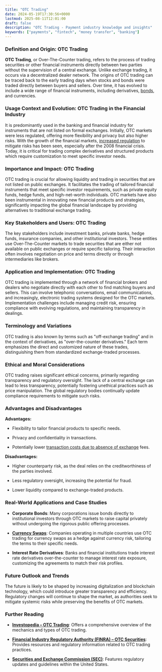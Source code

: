 ```yaml
---
title: "OTC Trading"
date: 2024-05-19T17:30:56+0000
lastmod: 2025-08-11T12:01:00
draft: false
description: "OTC Trading - Payment industry knowledge and insights"
keywords: ["payments", "fintech", "money transfer", "banking"]
---
```


### Definition and Origin: OTC Trading

**OTC Trading**, or Over-The-Counter trading, refers to the process of trading securities or other financial instruments directly between two parties without the supervision of a central exchange. Unlike exchange trading, it occurs via a decentralized dealer network. The origins of OTC trading can be traced back to the early trading days when stocks and bonds were traded directly between buyers and sellers. Over time, it has evolved to include a wide range of financial instruments, including derivatives, [bonds](https://faisalkhanllc.xyz/resources/payments-wiki/b/bonds/), and currencies.

### Usage Context and Evolution: OTC Trading in the Financial Industry

It is predominantly used in the banking and financial industry for instruments that are not listed on formal exchanges. Initially, OTC markets were less regulated, offering more flexibility and privacy but also higher risks. With the growth of the financial markets, [increased regulation](https://faisalkhanllc.xyz/resources/payments-wiki/r/regulatory-enforcement/) to mitigate risks has been seen, especially after the 2008 financial crisis. Today, it is critical for trading complex derivatives and structured products which require customization to meet specific investor needs.

### Importance and Impact: OTC Trading

OTC trading is crucial for allowing liquidity and trading in securities that are not listed on public exchanges. It facilitates the trading of tailored financial instruments that meet specific investor requirements, such as private equity funds, hedge funds, and high-net-worth individuals. OTC markets have also been instrumental in innovating new financial products and strategies, significantly impacting the global financial landscape by providing alternatives to traditional exchange trading.

### Key Stakeholders and Users: OTC Trading

The key stakeholders include investment banks, private banks, hedge funds, insurance companies, and other institutional investors. These entities use Over-The-Counter markets to trade securities that are either not available on public exchanges or require specific tailoring. Their interaction often involves negotiation on price and terms directly or through intermediaries like brokers.

### Application and Implementation: OTC Trading

OTC trading is implemented through a network of financial brokers and dealers who negotiate directly with each other to find matching buyers and sellers. This can involve telephonic conversations, email communications, and increasingly, electronic trading systems designed for the OTC markets. Implementation challenges include managing credit risk, ensuring compliance with evolving regulations, and maintaining transparency in dealings.

### Terminology and Variations

OTC trading is also known by terms such as "off-exchange trading" and in the context of derivatives, as "over-the-counter derivatives." Each term emphasizes the direct and customized nature of these trades, distinguishing them from standardized exchange-traded processes.

### Ethical and Moral Considerations

OTC trading raises significant ethical concerns, primarily regarding transparency and regulatory oversight. The lack of a central exchange can lead to less transparency, potentially fostering unethical practices such as price manipulation. The global regulatory bodies continually update compliance requirements to mitigate such risks.

### Advantages and Disadvantages

**Advantages:**

- Flexibility to tailor financial products to specific needs.

- Privacy and confidentiality in transactions.

- Potentially lower [transaction costs due to absence of exchange](https://faisalkhan.com/learn/payments-wiki/how-do-foreign-exchange-transactions-work/) fees.

**Disadvantages:**

- Higher counterparty risk, as the deal relies on the creditworthiness of the parties involved.

- Less regulatory oversight, increasing the potential for fraud.

- Lower liquidity compared to exchange-traded products.

### Real-World Applications and Case Studies

- **Corporate Bonds**: Many corporations issue bonds directly to institutional investors through OTC markets to raise capital privately without undergoing the rigorous public offering processes.

- **[Currency Swaps](https://faisalkhan.com/learn/payments-wiki/currency-swaps/)**: Companies operating in multiple countries use OTC trading for currency swaps as a hedge against currency risk, tailoring the terms to their specific needs.

- **Interest Rate Derivatives**: Banks and financial institutions trade interest rate derivatives over-the-counter to manage interest rate exposure, customizing the agreements to match their risk profiles.

### Future Outlook and Trends

The future is likely to be shaped by increasing digitalization and blockchain technology, which could introduce greater transparency and efficiency. Regulatory changes will continue to shape the market, as authorities seek to mitigate systemic risks while preserving the benefits of OTC markets.

### Further Reading

- **[Investopedia – OTC Trading](https://www.investopedia.com/terms/o/otc.asp)**: Offers a comprehensive overview of the mechanics and types of OTC trading.

- **[Financial Industry Regulatory Authority (FINRA) – OTC Securities](https://otce.finra.org/otce/)**: Provides resources and regulatory information related to OTC trading practices.

- **[Securities and Exchange Commission (SEC)](https://www.sec.gov/)**: Features regulatory updates and guidelines within the United States.